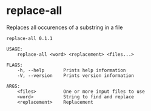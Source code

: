 # replace-all

Replaces all occurences of a substring in a file

    replace-all 0.1.1

    USAGE:
        replace-all <word> <replacement> <files...>

    FLAGS:
        -h, --help       Prints help information
        -V, --version    Prints version information

    ARGS:
        <files>          One or more input files to use
        <word>           String to find and replace
        <replacement>    Replacement
